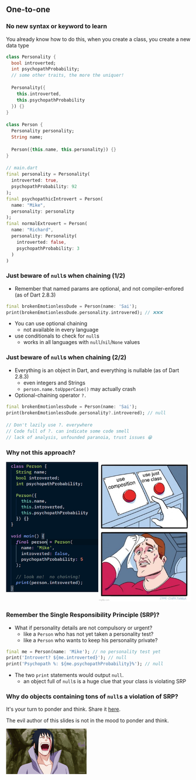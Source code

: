One-to-one
----------



### No new syntax or keyword to learn

You already know how to do this, when you create a class, you create a new data type

```dart [1-10 | 12-17 | 13 | 19-27 | 28-34]
class Personality {
  bool introverted;
  int psychopathProbability;
  // some other traits, the more the uniquer!

  Personality({
    this.introverted, 
    this.psychopathProbability
  }) {}
}

class Person {
  Personality personality;
  String name;

  Person({this.name, this.personality}) {}
}

// main.dart
final personality = Personality(
  introverted: true, 
  psychopathProbability: 92
);
final psychopathicIntrovert = Person(
  name: "Mike", 
  personality: personality
);
final normalExtrovert = Person(
  name: "Richard",
  personality: Personality(
    introverted: false,
    psychopathProbability: 3
  )
)
```


### Just beware of `null`s when chaining (1/2)

* Remember that named params are optional, and not compiler-enfored (as of Dart 2.8.3)

```dart
final brokenEmotionlessDude = Person(name: 'Sai');
print(brokenEmotionlessDude.personality.introvered); // ❌❌❌
```

* You can use optional chaining
  - not available in every language
* use conditionals to check for `null`s
  - works in all languages with `null`/`nil`/`None` values



### Just beware of `null`s when chaining (2/2)

* Everything is an object in Dart, and everything is nullable (as of Dart 2.8.3)
  - even integers and Strings
  - `person.name.toUpperCase()` may actually crash
* Optional-chaining operator `?.`

```dart
final brokenEmotionlessDude = Person(name: 'Sai');
print(brokenEmotionlessDude.personality?.introvered); // null

// Don't lazily use ?. everywhere
// Code full of ?. can indicate some code smell
// lack of analysis, unfounded paranoia, trust issues 😁
```



### Why not this approach?

<div style="display: flex;">
  <div style="flex: 1" class="fragment">
    <img src="images/why-not.png" alt="why not">
  </div>

  <div style="flex: 1" class="fragment">
    <img src="images/choose.jpg" alt="choose">
  </div>
</div>



### Remember the Single Responsibility Principle (SRP)?

* What if personality details are not compulsory or urgent? <!-- .element style="font-size: 0.9em" -->
  - like a `Person` who has not yet taken a personality test?
  - like a `Person` who wants to keep his personality private?

```dart
final me = Person(name: 'Mike'); // no personality test yet
print('Introvert? ${me.introverted}'); // null
print('Psychopath %: ${me.psychopathProbability}%'); // null
```
  
* The two `print` statements would output `null`.
  - an object full of `null`s is a huge clue that your class is violating SRP



### Why do objects containing tons of `null`<span style="text-transform: none">s</span> a violation of SRP?

It's your turn to ponder and think.  Share it [here](https://canvas.instructure.com/courses/2109863/discussion_topics/9412164).

The evil author of this slides is not in the mood to ponder and think.

![sasuke](images/sasuke.gif) <!-- .element style="width: 44 0px; height: 250px;" -->
